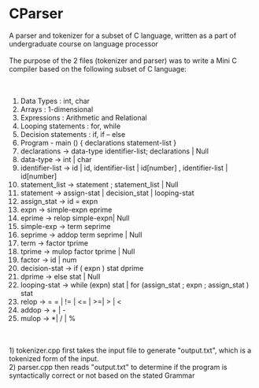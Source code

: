 # CParser
A parser and tokenizer for a subset of C language, written as a part of undergraduate course on language processor <br />
 <br />
The purpose of the 2 files (tokenizer and parser) was to write a Mini C compiler based on the following subset of C language: <br />
 <br />
 <br />
1) Data Types : int, char  <br />
2) Arrays : 1-dimensional  <br />
3) Expressions : Arithmetic and Relational <br />
4) Looping statements : for, while <br />
5) Decision statements : if, if – else <br />
6) Program - main () { declarations statement-list } <br />
7) declarations -> data-type identifier-list; declarations | Null <br />
8) data-type -> int | char <br />
9) identifier-list -> id | id, identifier-list | id[number] , identifier-list | id[number] <br />
10) statement_list -> statement ; statement_list | Null <br />
11) statement -> assign-stat | decision_stat | looping-stat <br />
12) assign_stat -> id = expn <br />
13) expn -> simple-expn eprime <br />
14) eprime -> relop simple-expn| Null <br />
15) simple-exp -> term seprime <br />
16) seprime -> addop term seprime | Null <br />
17) term -> factor tprime <br />
18) tprime -> mulop factor tprime | Null <br />
19) factor -> id | num <br />
20) decision-stat -> if ( expn ) stat dprime <br />
21) dprime -> else stat | Null <br />
22) looping-stat -> while (expn) stat | for (assign_stat ; expn ; assign_stat ) stat <br />
23) relop -> = = | != | <= | >=| > | < <br />
24) addop -> + | - <br />
25) mulop -> *| / | % <br />
<br />
<br />
1) tokenizer.cpp first takes the input file to generate "output.txt", which is a tokenized form of the input. <br />
2) parser.cpp then reads "output.txt" to determine if the program is syntactically correct or not based on the stated Grammar <br />
